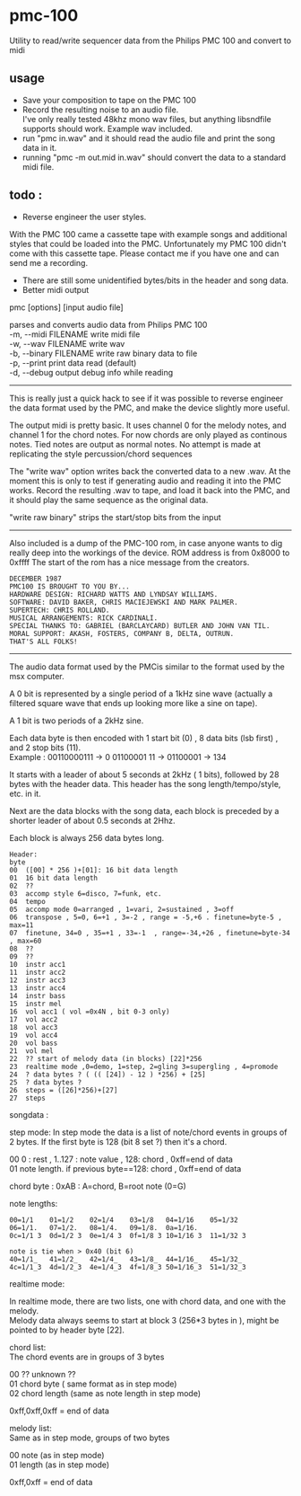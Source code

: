# pmc-100
Utility to  read/write sequencer data from the Philips PMC 100 and convert to midi

## usage

* Save your composition to tape on the PMC 100
* Record the resulting noise to an audio file.  
  I've only really tested 48khz mono wav files, but anything libsndfile supports should work. Example wav included.
* run "pmc in.wav" and it should read the audio file and print the song data in it.
* running "pmc -m out.mid in.wav" should convert the data to a standard midi file.

## todo :

- Reverse engineer the user styles.

With the PMC 100 came a cassette tape with example songs and additional styles that could be loaded into the PMC.
Unfortunately my PMC 100 didn't come with this cassette tape. Please contact me if you have one and can send me a recording.

- There are still some unidentified bytes/bits in the header and song data.
- Better midi output



pmc [options] [input audio file]  

parses and converts audio data from Philips PMC 100  
-m, --midi FILENAME 	 write midi file  
-w, --wav  FILENAME 	 write wav  
-b, --binary FILENAME	 write raw binary data to file  
-p, --print          	 print data read (default)  
-d, --debug          	 output debug info while reading


----
This is really just a quick hack to see if it was possible to reverse engineer the data format used by the PMC, and make the device slightly more useful.

The output midi is pretty basic. It uses channel 0 for the melody notes, and channel 1 for the chord notes. For now chords are only played as continous notes.
Tied notes are output as normal notes.
No attempt is made at replicating the style percussion/chord sequences

The "write wav" option writes back the converted data to a new .wav.
At the moment this is only to test if generating audio and reading it into the PMC works.
Record the resulting .wav to tape, and load it back into the PMC, and it should play the same sequence as the original data.

"write raw binary" strips the start/stop bits from the input

----

Also included is a dump of the PMC-100 rom, in case anyone wants to dig really deep into the workings of the device.
ROM address is from 0x8000 to 0xffff
The start of the rom has a nice message from the creators.
```
DECEMBER 1987 
PMC100 IS BROUGHT TO YOU BY... 
HARDWARE DESIGN: RICHARD WATTS AND LYNDSAY WILLIAMS. 
SOFTWARE: DAVID BAKER, CHRIS MACIEJEWSKI AND MARK PALMER. 
SUPERTECH: CHRIS ROLLAND. 
MUSICAL ARRANGEMENTS: RICK CARDINALI. 
SPECIAL THANKS TO: GABRIEL (BARCLAYCARD) BUTLER AND JOHN VAN TIL. 
MORAL SUPPORT: AKASH, FOSTERS, COMPANY B, DELTA, OUTRUN.    
THAT'S ALL FOLKS!
```

----
The audio data format used by the PMCis similar to the format used by the msx computer.

A 0 bit is represented by a single period of a 1kHz sine wave (actually a filtered square wave that ends up looking more like a sine on tape).

A 1 bit is two periods of a 2kHz sine.

Each data byte is then encoded with 1 start bit (0) , 8 data bits (lsb first) , and 2 stop bits (11).  
Example : 00110000111 -> 0 01100001 11 -> 01100001 -> 134


It starts with a leader of about 5 seconds at 2kHz ( 1 bits), followed by 28 bytes with the header data.
This header has the song length/tempo/style, etc. in it.

Next are the data blocks with the song data, each block is preceded by a shorter leader of about 0.5 seconds at 2Hhz.

Each block is always 256 data bytes long.
```
Header:
byte
00  ([00] * 256 )+[01]: 16 bit data length
01  16 bit data length
02  ?? 
03  accomp style 6=disco, 7=funk, etc. 
04  tempo
05  accomp mode 0=arranged , 1=vari, 2=sustained , 3=off
06	transpose , 5=0, 6=+1 , 3=-2 , range = -5,+6 . finetune=byte-5 , max=11
07	finetune, 34=0 , 35=+1 , 33=-1	, range=-34,+26 , finetune=byte-34 , max=60
08  ?? 
09  ??
10	instr acc1		
11  instr acc2
12  instr acc3
13  instr acc4 
14  instr bass 
15	instr mel
16	vol acc1 ( vol =0x4N , bit 0-3 only) 
17	vol acc2
18 	vol acc3
19	vol acc4
20	vol bass
21	vol mel
22	?? start of melody data (in blocks) [22]*256
23	realtime mode ,0=demo, 1=step, 2=gling 3=supergling , 4=promode 
24  ? data bytes ? ( (( [24]) - 12 ) *256) + [25]  
25  ? data bytes ?
26	steps = ([26]*256)+[27]
27  steps
```
songdata : 

step mode:
In step mode the data is a list of note/chord events in groups of 2 bytes.
If the first byte is 128 (bit 8 set ?) then it's a chord. 

00 0 : rest , 1..127 : note value , 128: chord , 0xff=end of data  
01 note length. if previous byte==128: chord   , 0xff=end of data

chord byte : 0xAB : A=chord, B=root note (0=G)


note lengths:
```
00=1/1    01=1/2    02=1/4    03=1/8   04=1/16    05=1/32
06=1/1.   07=1/2.   08=1/4.   09=1/8.  0a=1/16.     
0c=1/1 3  0d=1/2 3  0e=1/4 3  0f=1/8 3 10=1/16 3  11=1/32 3
	
note is tie when > 0x40 (bit 6)
40=1/1_   41=1/2_   42=1/4_   43=1/8_  44=1/16_   45=1/32_ 
4c=1/1_3  4d=1/2_3  4e=1/4_3  4f=1/8_3 50=1/16_3  51=1/32_3 
```

realtime mode:

In realtime mode, there are two lists, one with chord data, and one with the melody.  
Melody data always seems to start at block 3 (256*3 bytes in ), might be pointed to by header byte [22].

chord list:  
The chord events are in groups of 3 bytes

00 ?? unknown ??  
01 chord byte ( same format as in step mode)  
02 chord length (same as note length in step mode)  

0xff,0xff,0xff = end of data

melody list:  
Same as in step mode, groups of two bytes

00 note (as in step mode)  
01 length (as in step mode)  

0xff,0xff = end of data
